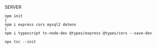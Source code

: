 SERVER 

    npm init
    |
    npm i express cors mysql2 dotenv
    |
    npm i typescript ts-node-dev @types/express @types/cors --save-dev

    npx tsc --init